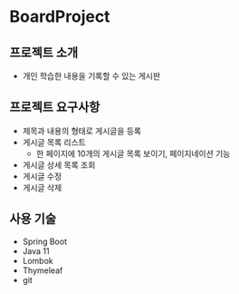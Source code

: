 # BoardProject

## 프로젝트 소개
- 개인 학습한 내용을 기록할 수 있는 게시판



## 프로젝트 요구사항
- 제목과 내용의 형태로 게시글을 등록
- 게시글 목록 리스트
  - 한 페이지에 10개의 게시글 목록 보이기, 페이지네이션 기능
- 게시글 상세 목록 조회
- 게시글 수정
- 게시글 삭제


## 사용 기술
- Spring Boot
- Java 11
- Lombok
- Thymeleaf
- git
